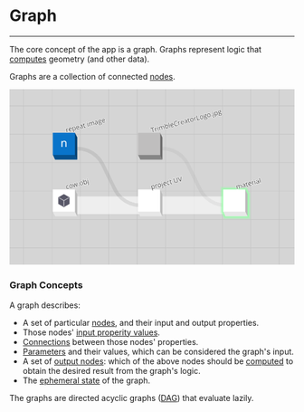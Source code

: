 # Graph

---

The core concept of the app is a graph. Graphs represent logic that [computes](/concepts/GeneralConcepts/compute.md) geometry (and other data).

Graphs are a collection of connected [nodes](/concepts/GeneralConcepts/node.md).

<p align="center">
  <img width="600" src="images\CreatorCow.png"/>
</p>


### Graph Concepts

A graph describes:

* A set of particular [nodes](/concepts/GeneralConcepts/node.md), and their input and output properties.
* Those nodes' [input properity values](/concepts/GeneralConcepts/inputOutput.md).
* [Connections](/concepts/GeneralConcepts/connection.md) between those nodes' properties.
* [Parameters](/concepts/GeneralConcepts/parameter.md) and their values, which can be considered the graph's input.
* A set of [output nodes](/concepts/GeneralConcepts/outputNode.md): which of the above nodes should be [computed](/concepts/GeneralConcepts/compute.md) to obtain the desired result from the graph's logic.
* The [ephemeral state](/concepts/GeneralConcepts/ephemeralState.md) of the graph.


The graphs are directed acyclic graphs (<a href="https://en.wikipedia.org/wiki/Directed_acyclic_graph" target="_blank">DAG</a>) that evaluate lazily.
